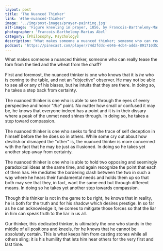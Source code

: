 ```yaml
---
layout: post
title: 'The Nuanced Thinker'
link: '#the-nuanced-thinker'
image: '../img/post-images/prayer-painting.jpg'
alt-image: 'Figure kneeling in prayer, 1856, by Francois-Barthelemy-Marius Abel (1832-1870).'
photographer: 'Francois-Barthelemy-Marius Abel'
category: [Philosophy, Psychology]
description: "What makes someone a nuanced thinker; someone who can really tease the torn from the tied and the wheat from the chaff?"
podcast: 'https://pinecast.com/player/74d2fddc-e046-4cb4-adda-891710d520c4?theme=minimal'
---
```

What makes someone a nuanced thinker, someone who can really tease the torn from the tied and the wheat from the chaff?
<br>
<br>
First and foremost, the nuanced thinker is one who knows that it is _he_ who is coming to the table, and not an "objective" observer. He may not be able to see all or any of his biases, but he intuits that they are there. In doing so, he takes a step back from certainty.
<br>
<br>
The nuanced thinker is one who is able to see through the eyes of every perspective and honor "_the_" point. No matter how small or confused it may be, he knows that everyone indeed has a point and it is in their dissary where a peak of the unmet need shines through. In doing so, he takes a step toward compassion.
<br>
<br>
The nuanced thinker is one who seeks to find the trace of self deception in himself before the he does so in others. While some cry out about how devilish or dismayed the "other" is, the nuanced thinker is more concerned with the fact that he may be just as illusioned. In doing so he takes yet another step away from certainty.
<br>
<br>
The nuanced thinker is one who is able to hold two opposing and seemingly paradoxical ideas at the same time, and again recognize the point that each of them has. He mediates the bordering clash between the two in such a way where he hears their fundamental needs and holds them up so that both may see that they, in fact, want the same end but through different means. In doing so he takes yet another step towards compassion.
<br>
<br>
Though this thinker is not in the game to be right, he knows that in reality, he is both for the truth and for his shadow which desires prestige. In so far as he can acknowledge it, he comes to mitigate those forces so that the liar in him can speak truth to the liar in us all.
<br>
<br>
Our thinker, this dedicated thinker, is ultimately the one who stands in the middle of all positions and kneels, for he knows that he cannot be absolutely certain. This is what keeps him from casting stones while all others sling; it is his humility that lets him hear others for the very first and last time.